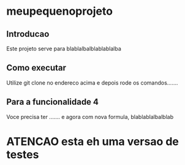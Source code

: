 # meupequenoprojeto

## Introducao

Este projeto serve para blablalbalblablablalba

## Como executar

Utilize git clone no endereco acima e depois rode os comandos.......



## Para a funcionalidade 4

Voce precisa ter .......   e agora com nova formula, blablablalbalblab



# ATENCAO esta eh uma versao de testes
